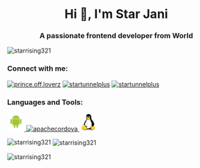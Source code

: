<h1 align="center">Hi 👋, I'm Star Jani</h1>
<h3 align="center">A passionate frontend developer from World</h3>

<p align="left"> <img src="https://komarev.com/ghpvc/?username=starrising321&label=Profile%20views&color=0e75b6&style=flat" alt="starrising321" /> </p>

<h3 align="left">Connect with me:</h3>
<p align="left">
<a href="https://fb.com/prince.off.loverz" target="blank"><img align="center" src="https://www-static2.spulsecdn.net/pics/00/02/87/62/2876282_2_O.jpg" alt="prince.off.loverz" height="70" width="220" /></a>
<a href="https://www.youtube.com/c/startunnelplus" target="blank"><img align="center" src="https://www.alfredocreates.com/wp-content/uploads/2017/02/Free-Outline-YouTube-Subscribe-Button-by-AlfredoCreates.png" alt="startunnelplus" height="70" width="190" /></a>
<a href="https://play.google.com/store/apps/details?id=stp.startunnel.plus" target="blank"><img align="center" src="https://play.google.com/intl/en_us/badges/images/generic/en-play-badge.png" alt="startunnelplus" height="100" width="230" /></a>
</p>

<h3 align="left">Languages and Tools:</h3>
<p align="left"> <a href="https://developer.android.com" target="_blank" rel="noreferrer"> <img src="https://raw.githubusercontent.com/devicons/devicon/master/icons/android/android-original-wordmark.svg" alt="android" width="40" height="40"/> </a> <a href="https://cordova.apache.org/" target="_blank" rel="noreferrer"> <img src="https://www.vectorlogo.zone/logos/apache_cordova/apache_cordova-icon.svg" alt="apachecordova" width="40" height="40"/> </a> <a href="https://www.linux.org/" target="_blank" rel="noreferrer"> <img src="https://raw.githubusercontent.com/devicons/devicon/master/icons/linux/linux-original.svg" alt="linux" width="40" height="40"/> </a> </p>

<p><img align="left" src="https://github-readme-stats.vercel.app/api/top-langs?username=starrising321&show_icons=true&locale=en&layout=compact" alt="starrising321" /></p>

<p>&nbsp;<img align="center" src="https://github-readme-stats.vercel.app/api?username=starrising321&show_icons=true&locale=en" alt="starrising321" /></p>

<p><img align="center" src="https://github-readme-streak-stats.herokuapp.com/?user=starrising321&" alt="starrising321" /></p>
